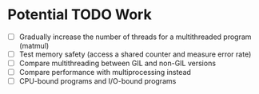 # Potential TODO Work

- [ ] Gradually increase the number of threads for a multithreaded program (matmul)
- [ ] Test memory safety (access a shared counter and measure error rate)
- [ ] Compare multithreading between GIL and non-GIL versions
- [ ] Compare performance with multiprocessing instead
- [ ] CPU-bound programs and I/O-bound programs
